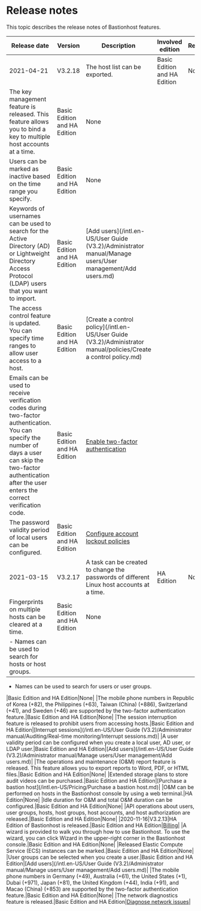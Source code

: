 # Release notes

This topic describes the release notes of Bastionhost features.

|Release date|Version|Description|Involved edition|References|
|------------|-------|-----------|----------------|----------|
|2021-04-21|V3.2.18|The host list can be exported.|Basic Edition and HA Edition|None|
|The key management feature is released. This feature allows you to bind a key to multiple host accounts at a time.|Basic Edition and HA Edition|None|
|Users can be marked as inactive based on the time range you specify.|Basic Edition and HA Edition|None|
|Keywords of usernames can be used to search for the Active Directory \(AD\) or Lightweight Directory Access Protocol \(LDAP\) users that you want to import.|Basic Edition and HA Edition|[Add users](/intl.en-US/User Guide (V3.2)/Administrator manual/Manage users/User management/Add users.md)|
|The access control feature is updated. You can specify time ranges to allow user access to a host.|Basic Edition and HA Edition|[Create a control policy](/intl.en-US/User Guide (V3.2)/Administrator manual/policies/Create a control policy.md)|
|Emails can be used to receive verification codes during two-factor authentication. You can specify the number of days a user can skip the two-factor authentication after the user enters the correct verification code.|Basic Edition and HA Edition|[Enable two-factor authentication]()|
|The password validity period of local users can be configured.|Basic Edition and HA Edition|[Configure account lockout policies]()|
|2021-03-15|V3.2.17|A task can be created to change the passwords of different Linux host accounts at a time.|HA Edition|None|
|Fingerprints on multiple hosts can be cleared at a time.|Basic Edition and HA Edition|None|
|-   Names can be used to search for hosts or host groups.
-   Names can be used to search for users or user groups.

|Basic Edition and HA Edition|None|
|The mobile phone numbers in Republic of Korea \(+82\), the Philippines \(+63\), Taiwan \(China\) \(+886\), Switzerland \(+41\), and Sweden \(+46\) are supported by the two-factor authentication feature.|Basic Edition and HA Edition|None|
|The session interruption feature is released to prohibit users from accessing hosts.|Basic Edition and HA Edition|[Interrupt sessions](/intl.en-US/User Guide (V3.2)/Administrator manual/Auditing/Real-time monitoring/Interrupt sessions.md)|
|A user validity period can be configured when you create a local user, AD user, or LDAP user.|Basic Edition and HA Edition|[Add users](/intl.en-US/User Guide (V3.2)/Administrator manual/Manage users/User management/Add users.md)|
|The operations and maintenance \(O&M\) report feature is released. This feature allows you to export reports to Word, PDF, or HTML files.|Basic Edition and HA Edition|None|
|Extended storage plans to store audit videos can be purchased.|Basic Edition and HA Edition|[Purchase a bastion host](/intl.en-US/Pricing/Purchase a bastion host.md)|
|O&M can be performed on hosts in the Bastionhost console by using a web terminal.|HA Edition|None|
|Idle duration for O&M and total O&M duration can be configured.|Basic Edition and HA Edition|None|
|API operations about users, user groups, hosts, host groups, host accounts, and host authorization are released.|Basic Edition and HA Edition|None|
|2020-11-16|V3.2.13|HA Edition of Bastionhost is released.|Basic Edition and HA Edition|[Billing](/intl.en-US/Pricing/Billing.md)|
|A wizard is provided to walk you through how to use Bastionhost. To use the wizard, you can click Wizard in the upper-right corner in the Bastionhost console.|Basic Edition and HA Edition|None|
|Released Elastic Compute Service \(ECS\) instances can be marked.|Basic Edition and HA Edition|None|
|User groups can be selected when you create a user.|Basic Edition and HA Edition|[Add users](/intl.en-US/User Guide (V3.2)/Administrator manual/Manage users/User management/Add users.md)|
|The mobile phone numbers in Germany \(+49\), Australia \(+61\), the United States \(+1\), Dubai \(+971\), Japan \(+81\), the United Kingdom \(+44\), India \(+91\), and Macao \(China\) \(+853\) are supported by the two-factor authentication feature.|Basic Edition and HA Edition|None|
|The network diagnostics feature is released.|Basic Edition and HA Edition|[Diagnose network issues]()|

